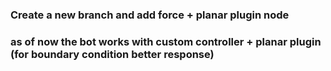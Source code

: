 ### Create a new branch and add force + planar plugin node 
### as of now the bot works with custom controller + planar plugin (for boundary condition better response)
